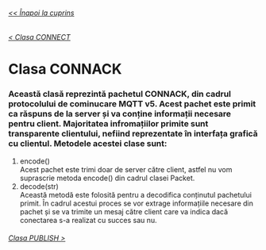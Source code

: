 ###### [<< Înapoi la cuprins](../Cuprins.md)
###### [< Clasa CONNECT](07.%20CONNECT.md)
# Clasa CONNACK
### Această clasă reprezintă pachetul CONNACK, din cadrul protocolului de cominucare MQTT v5. Acest pachet este primit ca răspuns de la server și va conține informații necesare pentru client. Majoritatea infromațiilor primite sunt transparente clientului, nefiind reprezentate în interfața grafică cu clientul. Metodele acestei clase sunt:
1. encode()  
Acest pachet este trimi doar de server către client, astfel nu vom suprascrie metoda encode() din cadrul clasei Packet.
2. decode(str)  
Această metodă este folosită pentru a decodifica conținutul pachetului primit. În cadrul acestui proces se vor extrage informațiile necesare din pachet și se va trimite un mesaj către client care va indica dacă conectarea s-a realizat cu succes sau nu.
###### [Clasa PUBLISH >](09.%20PUBLISH.md)
